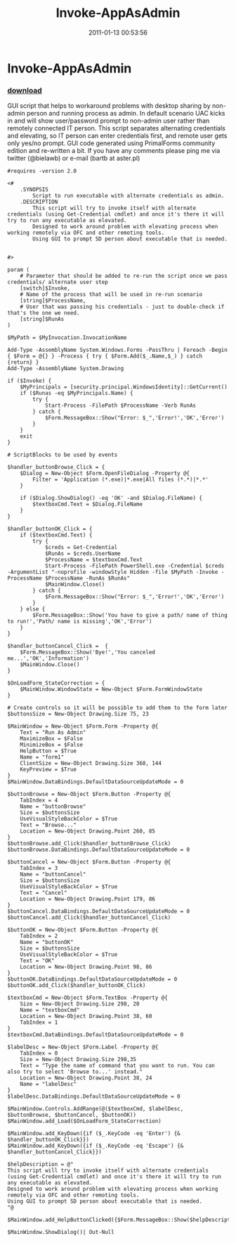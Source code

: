 ﻿---
pid:            2457
parent:         0
children:       
poster:         Bartek Bielawski
title:          Invoke-AppAsAdmin
date:           2011-01-13 00:53:56
description:    GUI script that helps to workaround problems with desktop sharing by non-admin person and running process as admin. In default scenario UAC kicks in and will show user/password prompt to non-admin user rather than remotely connected IT person. This script separates alternating credentials and elevating, so IT person can enter credentials first, and remote user gets only yes/no prompt. GUI code generated using PrimalForms community edition and re-written a bit. If you have any comments please ping me via twitter (@bielawb) or e-mail (bartb at aster.pl)
format:         posh
---

# Invoke-AppAsAdmin

### [download](2457.ps1)  

GUI script that helps to workaround problems with desktop sharing by non-admin person and running process as admin. In default scenario UAC kicks in and will show user/password prompt to non-admin user rather than remotely connected IT person. This script separates alternating credentials and elevating, so IT person can enter credentials first, and remote user gets only yes/no prompt. GUI code generated using PrimalForms community edition and re-written a bit. If you have any comments please ping me via twitter (@bielawb) or e-mail (bartb at aster.pl)

```posh
#requires -version 2.0

<#
    .SYNOPSIS
        Script to run executable with alternate credentials as admin.
    .DESCRIPTION
        This script will try to invoke itself with alternate credentials (using Get-Credential cmdlet) and once it's there it will try to run any executable as elevated.
        Designed to work around problem with elevating process when working remotely via OFC and other remoting tools.
        Using GUI to prompt SD person about executable that is needed.


#>

param (
    # Parameter that should be added to re-run the script once we pass credentials/ alternate user step
    [switch]$Invoke,
    # Name of the process that will be used in re-run scenario
    [string]$ProcessName,
    # User that was passing his credentials - just to double-check if that's the one we need.
    [string]$RunAs
)

$MyPath = $MyInvocation.InvocationName

Add-Type -AssemblyName System.Windows.Forms -PassThru | Foreach -Begin { $Form = @{} } -Process { try { $Form.Add($_.Name,$_) } catch {return} }
Add-Type -AssemblyName System.Drawing

if ($Invoke) {
    $MyPrincipals = [security.principal.WindowsIdentity]::GetCurrent()
    if ($Runas -eq $MyPrincipals.Name) {
        try { 
            Start-Process -FilePath $ProcessName -Verb RunAs
        } catch {
            $Form.MessageBox::Show("Error: $_",'Error!','OK','Error')
        }
    }
    exit
}

# ScriptBlocks to be used by events

$handler_buttonBrowse_Click = {
    $Dialog = New-Object $Form.OpenFileDialog -Property @{
        Filter = 'Application (*.exe)|*.exe|All files (*.*)|*.*'
    }
  
    if ($Dialog.ShowDialog() -eq 'OK' -and $Dialog.FileName) {
        $textboxCmd.Text = $Dialog.FileName
    }
}

$handler_buttonOK_Click = {
    if ($textboxCmd.Text) {
        try {
            $creds = Get-Credential
            $RunAs = $creds.UserName
            $ProcessName = $textboxCmd.Text
            Start-Process -FilePath PowerShell.exe -Credential $creds -ArgumentList "-noprofile -windowStyle Hidden -file $MyPath -Invoke -ProcessName $ProcessName -RunAs $RunAs"
            $MainWindow.Close()
        } catch {
            $Form.MessageBox::Show("Error: $_",'Error!','OK','Error')
        }
    } else {
        $Form.MessageBox::Show('You have to give a path/ name of thing to run!','Path/ name is missing','OK','Error')
    }
}

$handler_buttonCancel_Click =  {
    $Form.MessageBox::Show('Bye!','You canceled me...','OK','Information')
    $MainWindow.Close()
}

$OnLoadForm_StateCorrection = {
	$MainWindow.WindowState = New-Object $Form.FormWindowState
}

# Create controls so it will be possible to add them to the form later
$buttonsSize = New-Object Drawing.Size 75, 23

$MainWindow = New-Object $Form.Form -Property @{
    Text = "Run As Admin"
    MaximizeBox = $False
    MinimizeBox = $False
    HelpButton = $True
    Name = "form1"
    ClientSize = New-Object Drawing.Size 368, 144
    KeyPreview = $True
}
$MainWindow.DataBindings.DefaultDataSourceUpdateMode = 0

$buttonBrowse = New-Object $Form.Button -Property @{
    TabIndex = 4
    Name = "buttonBrowse"
    Size = $buttonsSize
    UseVisualStyleBackColor = $True
    Text = "Browse..."
    Location = New-Object Drawing.Point 260, 85
}
$buttonBrowse.add_Click($handler_buttonBrowse_Click)
$buttonBrowse.DataBindings.DefaultDataSourceUpdateMode = 0

$buttonCancel = New-Object $Form.Button -Property @{
    TabIndex = 3
    Name = "buttonCancel"
    Size = $buttonsSize
    UseVisualStyleBackColor = $True
    Text = "Cancel"
    Location = New-Object Drawing.Point 179, 86
}
$buttonCancel.DataBindings.DefaultDataSourceUpdateMode = 0
$buttonCancel.add_Click($handler_buttonCancel_Click)

$buttonOK = New-Object $Form.Button -Property @{
    TabIndex = 2
    Name = "buttonOK"
    Size = $buttonsSize
    UseVisualStyleBackColor = $True
    Text = "OK"
    Location = New-Object Drawing.Point 98, 86
}
$buttonOK.DataBindings.DefaultDataSourceUpdateMode = 0
$buttonOK.add_Click($handler_buttonOK_Click)

$textboxCmd = New-Object $Form.TextBox -Property @{
    Size = New-Object Drawing.Size 298, 20
    Name = "textboxCmd"
    Location = New-Object Drawing.Point 38, 60
    TabIndex = 1
}
$textboxCmd.DataBindings.DefaultDataSourceUpdateMode = 0

$labelDesc = New-Object $Form.Label -Property @{
    TabIndex = 0
    Size = New-Object Drawing.Size 298,35
    Text = "Type the name of command that you want to run. You can also try to select 'Browse to...' instead."
    Location = New-Object Drawing.Point 38, 24
    Name = "labelDesc"
}
$labelDesc.DataBindings.DefaultDataSourceUpdateMode = 0

$MainWindow.Controls.AddRange(@($textboxCmd, $labelDesc, $buttonBrowse, $buttonCancel, $buttonOK))
$MainWindow.add_Load($OnLoadForm_StateCorrection)

$MainWindow.add_KeyDown({if ($_.KeyCode -eq 'Enter') {& $handler_buttonOK_Click}})
$MainWindow.add_KeyDown({if ($_.KeyCode -eq 'Escape') {& $handler_buttonCancel_Click}})

$helpDescription = @"
This script will try to invoke itself with alternate credentials (using Get-Credential cmdlet) and once it's there it will try to run any executable as elevated.
Designed to work around problem with elevating process when working remotely via OFC and other remoting tools.
Using GUI to prompt SD person about executable that is needed.
"@

$MainWindow.add_HelpButtonClicked({$Form.MessageBox::Show($helpDescription,'Help','OK','Information')})

$MainWindow.ShowDialog()| Out-Null

```
